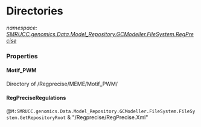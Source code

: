 ﻿# Directories
_namespace: [SMRUCC.genomics.Data.Model_Repository.GCModeller.FileSystem.RegPrecise](./index.md)_






### Properties

#### Motif_PWM
Directory of /Regprecise/MEME/Motif_PWM/
#### RegPreciseRegulations
@``M:SMRUCC.genomics.Data.Model_Repository.GCModeller.FileSystem.FileSystem.GetRepositoryRoot`` & "/Regprecise/RegPrecise.Xml"
